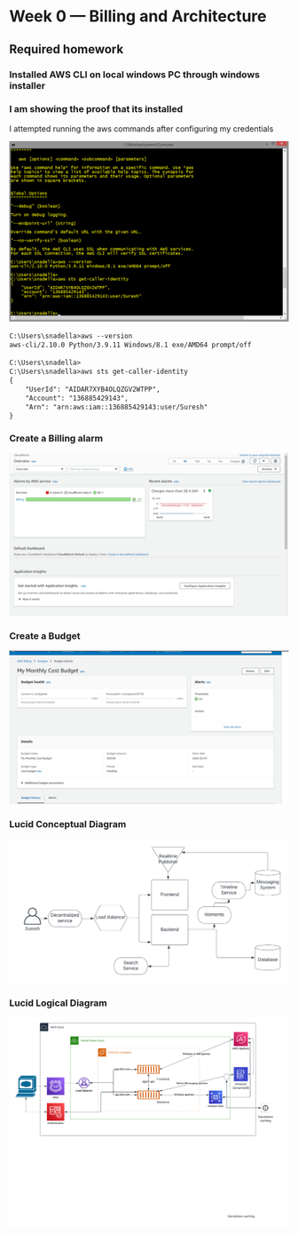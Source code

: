 # Week 0 — Billing and Architecture
## Required homework
### Installed AWS CLI on local windows PC through windows installer
### I am showing the proof that its installed

I attempted running the aws commands after configuring my credentials

![AWS CLI Command Invoked](assets/AWS_CLI.png)

```
C:\Users\snadella>aws --version
aws-cli/2.10.0 Python/3.9.11 Windows/8.1 exe/AMD64 prompt/off

C:\Users\snadella>
C:\Users\snadella>aws sts get-caller-identity
{
    "UserId": "AIDAR7XYB4OLQZGV2WTPP",
    "Account": "136885429143",
    "Arn": "arn:aws:iam::136885429143:user/Suresh"
}

```

### Create a Billing alarm

![AWS Billing Alarm](assets/AWS_BillingAlarm.png)

### Create a Budget

![AWS Budget](assets/AWS_Budget.png)

### Lucid Conceptual Diagram
![Conceptual Diagram](assets/Cruddr_Conceptual_Diagram.png)

### Lucid Logical Diagram
![Logical Diagram](assets/Cruddur_Logical_Diagram.png)

